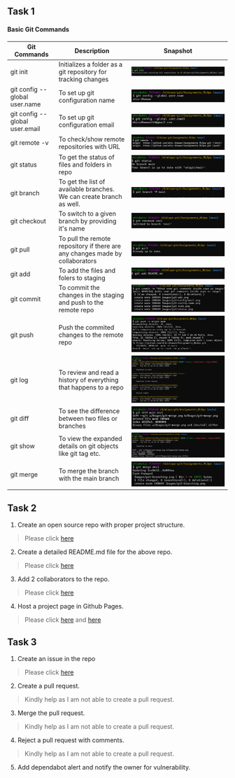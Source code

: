 ## **Task 1**
#### **Basic Git Commands**  

**Git Commands** | **Description** | **Snapshot**
--- | --- | --- 
git init | Initializes a folder as a git repository for tracking changes | ![](Images/git-init.png) |
git config --global user.name | To set up git configuration name | ![](Images/git-config-name.png) |
git config --global user.email | To set up git configuration email | ![](Images/git-config-mail.png) |
git remote -v | To check/show remote repositories with URL | ![](Images/git-remote.png) |
git status | To get the status of files and folders in repo | ![](Images/git-status.png) |
git branch | To get the list of available branches. We can create branch as well. | ![](Images/git-branch.png) |
git checkout | To switch to a given branch by providing it's name | ![](Images/git-branching.png) |
git pull | To pull the remote repository if there are any changes made by collaborators | ![](Images/git-pull.png) |
git add | To add the files and folers to staging | ![](Images/git-add.png) |
git commit | To commit the changes in the staging and push to the remote repo | ![](Images/git-commit.png) |
git push | Push the commited changes to the remote repo | ![](Images/git-push.png) |
git log | To review and read a history of everything that happens to a repo | ![](Images/git-log.png) |
git diff | To see the difference between two files or branches | ![](Images/git-diff.png) |
git show | To view the expanded details on git objects like git tag etc. | ![](Images/git-show.png) |
git merge | To merge the branch with the main branch | ![](Images/git-merge.png)

## **Task 2**

1. Create an open source repo with proper project structure.
  > Please click [here](https://github.com/shiv-dhawan/Assignments_MLOps)

2. Create a detailed README.md file for the above repo.
  > Please click [here](https://github.com/shiv-dhawan/Assignments_MLOps/blob/main/README.md)

3. Add 2 collaborators to the repo.
  > Please click [here](Images/collaborators.png)

4. Host a project page in Github Pages.
  > Please click [here](Images/github-pages-1.png) and [here](Images/github-pages-2.png)
  

## **Task 3**
1. Create an issue in the repo
  > Please click [here](Images/issue)

2. Create a pull request.
  > Kindly help as I am not able to create a pull request.

3. Merge the pull request.
  > Kindly help as I am not able to create a pull request.

4. Reject a pull request with comments.
  > Kindly help as I am not able to create a pull request.

5. Add dependabot alert and notify the owner for vulnerability.
  > 
